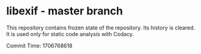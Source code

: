 # libexif - master branch

This repository contains frozen state of the repository.
Its history is cleared. It is used only for static code
analysis with Codacy.

Commit Time: 1706768618
